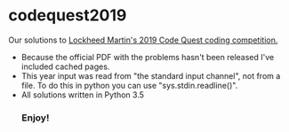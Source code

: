 # codequest2019

Our solutions to <a href='https://www.lockheedmartin.com/en-us/who-we-are/communities/codequest.html'>Lockheed Martin's 2019 Code Quest coding competition. </a><br>
<ul>
<li>Because the official PDF with the problems hasn't been released I've included cached pages. </li>
<li>This year input was read from "the standard input channel", not from a file. To do this in python you can use "sys.stdin.readline()".</li>
<li>All solutions written in Python 3.5 </li>
<h3>Enjoy!<h/3>
